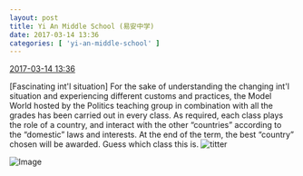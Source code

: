 ```yaml
---
layout: post
title: Yi An Middle School (易安中学)
date: 2017-03-14 13:36
categories: [ 'yi-an-middle-school' ]
---
```


<div class="weibo-info">
  <a href="http://weibo.com/6074218720/EzKiQiej4">2017-03-14 13:36</a>
</div>

[Fascinating int'l situation] For the sake of understanding the changing int'l situation and experiencing different customs and practices, the Model World hosted by the Politics teaching group in combination with all the grades has been carried out in every class. As required, each class plays the role of a country, and interact with the other “countries” according to the “domestic” laws and interests. At the end of the term, the best “country” chosen will be awarded. Guess which class this is. ![titter](http://img.t.sinajs.cn/t4/appstyle/expression/ext/normal/19/heia_org.gif)

<!-- more -->

![Image](https://wx1.sinaimg.cn/mw690/006D4NLGgy1fdmb8psypnj31kw0rfwuw.jpg)
